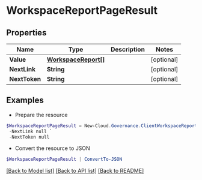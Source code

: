 # WorkspaceReportPageResult
## Properties

Name | Type | Description | Notes
------------ | ------------- | ------------- | -------------
**Value** | [**WorkspaceReport[]**](WorkspaceReport.md) |  | [optional] 
**NextLink** | **String** |  | [optional] 
**NextToken** | **String** |  | [optional] 

## Examples

- Prepare the resource
```powershell
$WorkspaceReportPageResult = New-Cloud.Governance.ClientWorkspaceReportPageResult  -Value null `
 -NextLink null `
 -NextToken null
```

- Convert the resource to JSON
```powershell
$WorkspaceReportPageResult | ConvertTo-JSON
```

[[Back to Model list]](../README.md#documentation-for-models) [[Back to API list]](../README.md#documentation-for-api-endpoints) [[Back to README]](../README.md)

